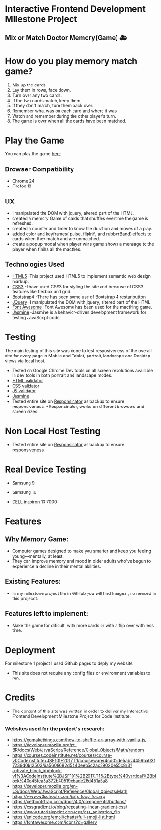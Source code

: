 # Interactive Frontend Development Milestone Project 


## Mix or Match Doctor Memory(Game)  :ambulance:

# How do you play memory match game?

1. Mix up the cards.
2. Lay them in rows, face down.
3. Turn over any two cards.
4. If the two cards match, keep them.
5. If they don't match, turn them back over.
6. Remember what was on each card and where it was.
7. Watch and remember during the other player's turn.
8. The game is over when all the cards have been matched.


# Play the Game

You can play the game [here](https://jamaral14.github.io/interactive-frontend-development-milestone-project/) 


## Browser Compatibility

* Chrome 24
* Firefox 18

## UX

* I manipulated the DOM with jquery, altered part of the HTML.
* created a memory Game of cards that shuffles evertime the game is refreshed.
* created a counter and timer to know the duration and moves of a play.
* added color and keyframes( pulse, flipInY, and rubberBand) effects to cards when they match and are unmatched.
* create a popup modal when player wins game shows a mensage to the player when finihs all the macthes.


## Technologies Used 

* [HTML5](https://www.w3schools.com/html/html5_intro.asp)
-This project used HTML5 to implement semantic web design markup.
* [CSS3](https://www.w3schools.com/)
-I have used CSS3 for styling the site and because of CSS3 features like flexbox and grid.
* [Bootstrap4](https://getbootstrap.com/)
-There has been some use of Bootstrap 4 restar button.
* [JQuery](https://jquery.com/)
-I manipulated the DOM with jquery, altered part of the HTML
* [Font Awesome](https://fontawesome.com/icons?d=gallery)
-Font Awesome has been used for the macthing game.
* [Jasmine](https://jasmine.github.io/pages/getting_started.html)
-Jasmine is a behavior-driven development framework for testing JavaScript code.


# Testing

The main testing of this site was done to test resposiveness 
of the overall site for every page in Mobile and Tablet, portrait, landscape and Desktop views via local host.

- Tested on Google Chrome Dev tools on all screen resolutions available in dev tools in both portrait and landscape modes.
- [HTML validator](https://validator.w3.org/)
- [CSS validator](https://jigsaw.w3.org/css-validator/)
- [JS validator](https://codebeautify.org/jsvalidate)
- [Jasmine](https://jasmine.github.io/pages/getting_started.html)
- Tested entire site on [Responsinator](http://www.responsinator.com) as backup to ensure responsiveness.
*Responsinator, works on different browsers and screen sizes.





# Non Local Host Testing

* Tested entire site on [Responsinator](http://www.responsinator.com) as backup to ensure responsiveness.

# Real Device Testing

* Samsung 9

* Samsung 10

* DELL inspiron 13 7000


# Features

## Why Memory Game:

* Computer games designed to make you smarter and keep you feeling young—mentally, at least.
* They can improve memory and mood in older adults who've begun to experience a decline in their mental abilities. 

## Existing Features:

* In my milestone project file in GitHub you will find Images , no needed in this projecct.

## Features left to implement:

* Make the game for dificult, with more cards or with a flip over with less time.

# Deployment

For milestone 1 project I used Github pages to deply my website.

* This site does not require any config files or environment variables to run.

# Credits

* The content of this site was written in order to deliver my Interactive Frontend Development Milestone Project for Code Institute.

### Websites used for the project's research:

* https://gomakethings.com/how-to-shuffle-an-array-with-vanilla-js/
* https://developer.mozilla.org/pt-BR/docs/Web/JavaScript/Reference/Global_Objects/Math/random
* https://courses.codeinstitute.net/courses/course-v1:CodeInstitute+JSF101+2017_T1/courseware/4cd02de5ab24459ba03f7239d0b12503/6a5608682d5440eeb5c2ac39020e55c8/3?activate_block_id=block-v1%3ACodeInstitute%2BJSF101%2B2017_T1%2Btype%40vertical%2Bblock%40e45fea3a372b40519cbade26d451a6a8
* https://developer.mozilla.org/en-US/docs/Web/JavaScript/Reference/Global_Objects/Math
* https://www.w3schools.com/js/js_loop_for.asp
* https://getbootstrap.com/docs/4.0/components/buttons/
* https://cssgradient.io/blog/repeating-linear-gradient-css/
* https://www.tutorialspoint.com/css/css_animation_flip
* https://unicode.org/emoji/charts/full-emoji-list.html
* https://fontawesome.com/icons?d=gallery












